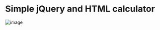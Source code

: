 # Simple jQuery and HTML calculator

![image](https://user-images.githubusercontent.com/49438293/134744424-48c67e6c-1594-4c9b-b265-95f063ad6081.png)
